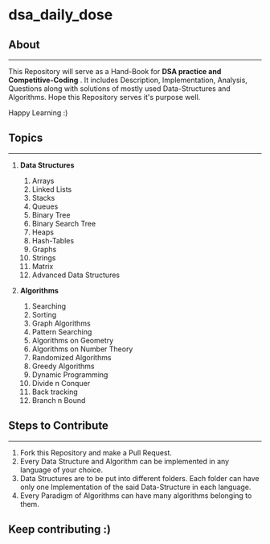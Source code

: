 # dsa_daily_dose

## About
---
This Repository will serve as a Hand-Book for <b>DSA practice and Competitive-Coding</b> .
It includes Description, Implementation, Analysis, Questions along with solutions of mostly used Data-Structures and Algorithms.
Hope this Repository serves it's purpose well.

Happy Learning :)

## Topics
---
1. <b>Data Structures</b>
	1. Arrays
	2. Linked Lists
	3. Stacks
	4. Queues
	5. Binary Tree
	6. Binary Search Tree
	7. Heaps
	8. Hash-Tables
	9. Graphs
	10. Strings
	11. Matrix
	12. Advanced Data Structures

2. <b>Algorithms</b>
	1. Searching
	2. Sorting
	3. Graph Algorithms
	4. Pattern Searching
	5. Algorithms on Geometry
	6. Algorithms on Number Theory
	7. Randomized Algorithms
	8. Greedy Algorithms
	9. Dynamic Programming
	10. Divide n Conquer
	11. Back tracking
	12. Branch n Bound


## Steps to Contribute
---
1. Fork this Repository and make a Pull Request.
2. Every Data Structure and Algorithm can be implemented in any language of your choice.
3. Data Structures are to be put into different folders. Each folder can have only one Implementation of the said Data-Structure in each language.
4. Every Paradigm of Algorithms can have many algorithms belonging to them.


## Keep contributing :)
